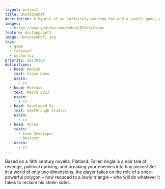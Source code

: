 ```yaml
---
layout: project
title: Unstoppabot
description: A hybrid of an infinitely running bot and a puzzle game, complemented with sarcastic wit
images:
  - https://www.youtube.com/embed/BZxVzL2ssms
feature: Unstoppabot1
image: Unstoppabot1.jpg
tags:
  - game
  - released
  - noshortcv
priority: 20130300
definitions:
  - head: Medium
    text: Video Game
    usein:
      - cv
  - head: Release
    text: March 2013
    usein:
      - cv
  - head: Developed By
    text: SeeThrough Studios
    usein:
      - cv
  - head: Roles
    texts:
      - Lead Developer
      - Designer
    usein:
      - cv
---
```

Based on a 19th century novella, Flatland: Fallen Angle is a noir tale of revenge, political uprising, and breaking your enemies into tiny pieces! Set in a world of only two dimensions, the player takes on the role of a once-powerful polygon – now reduced to a lowly triangle – who will do whatever it takes to reclaim his stolen sides.
